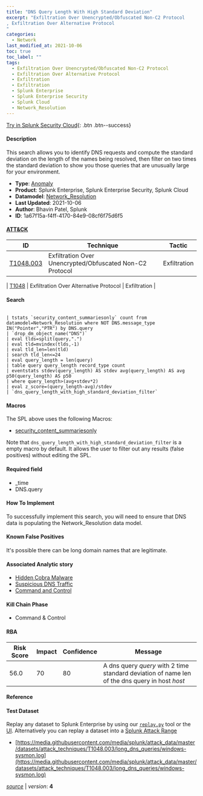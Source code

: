 ```yaml
---
title: "DNS Query Length With High Standard Deviation"
excerpt: "Exfiltration Over Unencrypted/Obfuscated Non-C2 Protocol
, Exfiltration Over Alternative Protocol
"
categories:
  - Network
last_modified_at: 2021-10-06
toc: true
toc_label: ""
tags:
  - Exfiltration Over Unencrypted/Obfuscated Non-C2 Protocol
  - Exfiltration Over Alternative Protocol
  - Exfiltration
  - Exfiltration
  - Splunk Enterprise
  - Splunk Enterprise Security
  - Splunk Cloud
  - Network_Resolution
---
```




[Try in Splunk Security Cloud](https://www.splunk.com/en_us/cyber-security.html){: .btn .btn--success}

#### Description

This search allows you to identify DNS requests and compute the standard deviation on the length of the names being resolved, then filter on two times the standard deviation to show you those queries that are unusually large for your environment.

- **Type**: [Anomaly](https://github.com/splunk/security_content/wiki/object-Analytic-Types)
- **Product**: Splunk Enterprise, Splunk Enterprise Security, Splunk Cloud
- **Datamodel**: [Network_Resolution](https://docs.splunk.com/Documentation/CIM/latest/User/NetworkResolution)
- **Last Updated**: 2021-10-06
- **Author**: Bhavin Patel, Splunk
- **ID**: 1a67f15a-f4ff-4170-84e9-08cf6f75d6f5


#### [ATT&CK](https://attack.mitre.org/)

| ID             | Technique        |  Tactic             |
| -------------- | ---------------- |-------------------- |
| [T1048.003](https://attack.mitre.org/techniques/T1048/003/) | Exfiltration Over Unencrypted/Obfuscated Non-C2 Protocol | Exfiltration |

| [T1048](https://attack.mitre.org/techniques/T1048/) | Exfiltration Over Alternative Protocol | Exfiltration |

#### Search

```

| tstats `security_content_summariesonly` count from datamodel=Network_Resolution where NOT DNS.message_type IN("Pointer","PTR") by DNS.query 
| `drop_dm_object_name("DNS")` 
| eval tlds=split(query,".") 
| eval tld=mvindex(tlds,-1) 
| eval tld_len=len(tld) 
| search tld_len<=24 
| eval query_length = len(query) 
| table query query_length record_type count 
| eventstats stdev(query_length) AS stdev avg(query_length) AS avg p50(query_length) AS p50
| where query_length>(avg+stdev*2) 
| eval z_score=(query_length-avg)/stdev 
| `dns_query_length_with_high_standard_deviation_filter`
```

#### Macros
The SPL above uses the following Macros:
* [security_content_summariesonly](https://github.com/splunk/security_content/blob/develop/macros/security_content_summariesonly.yml)

Note that `dns_query_length_with_high_standard_deviation_filter` is a empty macro by default. It allows the user to filter out any results (false positives) without editing the SPL.

#### Required field
* _time
* DNS.query


#### How To Implement
To successfully implement this search, you will need to ensure that DNS data is populating the Network_Resolution data model.

#### Known False Positives
It's possible there can be long domain names that are legitimate.

#### Associated Analytic story
* [Hidden Cobra Malware](/stories/hidden_cobra_malware)
* [Suspicious DNS Traffic](/stories/suspicious_dns_traffic)
* [Command and Control](/stories/command_and_control)


#### Kill Chain Phase
* Command & Control



#### RBA

| Risk Score  | Impact      | Confidence   | Message      |
| ----------- | ----------- |--------------|--------------|
| 56.0 | 70 | 80 | A dns query $query$ with 2 time standard deviation of name len of the dns query in host  $host$ |




#### Reference


#### Test Dataset
Replay any dataset to Splunk Enterprise by using our [`replay.py`](https://github.com/splunk/attack_data#using-replaypy) tool or the [UI](https://github.com/splunk/attack_data#using-ui).
Alternatively you can replay a dataset into a [Splunk Attack Range](https://github.com/splunk/attack_range#replay-dumps-into-attack-range-splunk-server)


* [https://media.githubusercontent.com/media/splunk/attack_data/master/datasets/attack_techniques/T1048.003/long_dns_queries/windows-sysmon.log](https://media.githubusercontent.com/media/splunk/attack_data/master/datasets/attack_techniques/T1048.003/long_dns_queries/windows-sysmon.log)



[*source*](https://github.com/splunk/security_content/tree/develop/detections/network/dns_query_length_with_high_standard_deviation.yml) \| *version*: **4**